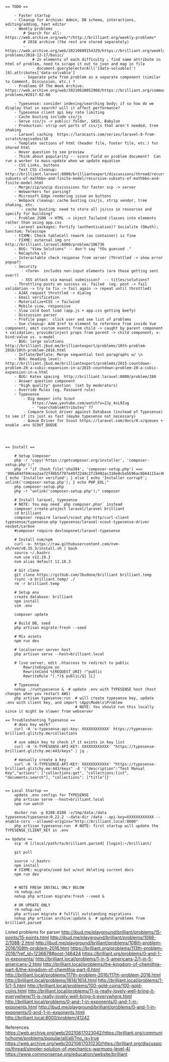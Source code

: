     == TODO ==

        - Faster startup
        - Cleanup for Archive: Admin, DB schema, interactions, editing/adding, text editor
        - Weekly problems
            # Search for all: https://web.archive.org/web/*/http://brilliant.org/weekly-problems*
            # 2018 archive (the rest are stored separately)
            - https://web.archive.org/web/20210609154329/https://brilliant.org/weekly-problems/2018-12-17/basic/
                # 2x elements of each difficulty ; find same attribute in html of problem, need to scrape it out to json and map in file
                - document.querySelectorAll('[data-solvable]')[0].attributes['data-solvable']
            - Separate potw from problem as a separate component (similar to Comment, Discussion, etc.) ?
        - Problems Of The Week Archive: https://web.archive.org/web/20210610052908/https://brilliant.org/community/home/weekly-problems/#2017-02-06

        - Typesense: consider indexing/searching body; if so how do we display that in search? will it affect performance?
        - Typesense client api key rate limiting
        - Cache busting include css/js
        - Serve css/js -> public/ folder, SASS, Babylon
        - Production: strip out parts of css/js that aren't needed, tree shaking
        - Laravel caching  https://laracasts.com/series/laravel-8-from-scratch/episodes/10
        - Template sections of html (header file, footer file, etc.) for shared html
        - Hover question to see preview
        - Think about popularity -- score field on problem document?  Can run a worker to mass-update when we update equation
        - CSS Links, buttons
        - Text CSS cleanup: http://brilliant.laravel:8000/brilliantexport/discussions/thread/recursive-subsets-of-mathbbn-and-finite-model/recursive-subsets-of-mathbbn-and-finite-model.html
        - Merge/zip/unzip discussions for faster scp -> server
        - Webworkers for parsing?
        - Microsoft Edge rendering issue on buttons
        - Webpack cleanup: cache busting css/js, strip vendor, tree shaking, etc.
           - cache busting: need to store all js/css in resources and specify for building?
        - Problem JSON -> HTML -> inject Tailwind classes into elements rather than using app.css
        - Laravel packages: Fortify (authentication)? Socialite (OAuth); Sanctum; Telescope
        - FIXME: Check tableCell rework (as container) is fine
        - FIXME: external img src http://brilliant.laravel:8000/problem/106736 
        - BUG: "View Solutions" -- don't say "YOu guessed ."
        - ReCaptcha v3
        - Interactable check response from server (Throttled -> show error popup?)
        - Security
           - <form>  includes non-input elements (are those getting sent over?)
           - XSS attack via manual submission?  -- titles/solutions?
        - Throttling posts on success vs. failed  (eg. post -> fail validation -> try to fix -> fail again -> repeat until throttled)
        - AJAX request throttled -> dialog
        - Email verification
        - Materialize+CSS -> Tailwind
        - Mobile view, responsive
        - Slow cold boot load (app.js + app.css getting beefy)
        - Discussion parser
        - Profile page:  click user and see list of problems
        - Vue cleanup: Add $ref to element to reference from inside Vue component; emit custom events from child -> caught by parent component + validation; provide/inject props from parent -> child component; v-bind:value vs. v-model
        - BUG: large solutions http://brilliant.jbud.me/brilliantexport/problems/10th-problem-2016/10th-problem-2016.html
        - Inflate/Deflate: Merge sequential text paragraphs w/ \n
        - BUG: Heading level: http://brilliant.jbud.me/brilliantexport/problems/2015-countdown-problem-20-a-cubic-expansion-in-a/2015-countdown-problem-20-a-cubic-expansion-in-a.html
        - BUG: Katex spacing  http://brilliant.laravel:8000/problem/280
        - Answer question component
        - "High quality" question  (set by moderators)
        - Override Rules (eg. Password rule)
        - Typesense
            - Dig deeper into Scout
                https://www.youtube.com/watch?v=2Jy_4sL9Iug
                - "searchableAttributes" ??
            - Compare Scout driver against Database (instead of Typesense) to see if its just as fast (maybe typesense not necessary)
            - Queue Driver for Scout https://laravel.com/docs/8.x/queues + enable .env SCOUT_QUEUE




    == Install ==

        # Setup Composer
        php -r "copy('https://getcomposer.org/installer', 'composer-setup.php');"
        php -r "if (hash_file('sha384', 'composer-setup.php') === '906a84df04cea2aa72f40b5f787e49f22d4c2f19492ac310e8cba5b96ac8b64115ac402c8cd292b8a03482574915d1a8') { echo 'Installer verified'; } else { echo 'Installer corrupt'; unlink('composer-setup.php'); } echo PHP_EOL;"
        php composer-setup.php
        php -r "unlink('composer-setup.php');" composer

        # Install laravel, typesense
        # NOTE: You may need `php composer.phar` instead
        composer create-project laravel/laravel brilliant
        cd brilliant
        composer require laravel/scout php-http/curl-client typesense/typesense-php typesense/laravel-scout-typesense-driver nesbot/carbon
        #composer require devloopsnet/laravel-typesense

        # Install nvm/npm
        curl -o- https://raw.githubusercontent.com/nvm-sh/nvm/v0.35.3/install.sh | bash
        source ~/.bashrc
        nvm use v12.18.3
        nvm alias default 12.18.3

        # Git clone
        git clone https://github.com/Jbudone/brilliant brilliant.temp
        rsync -a brilliant.temp/ ./
        rm -r brilliant.temp

        # Setup env
        create database: brilliant
        npm install
        vim .env

        composer update

        # Build DB, seed
        php artisan migrate:fresh --seed

        # Mix assets
        npm run dev

        # localserver server host
        php artisan serve --host=brilliant.local

        # live server, edit .htaccess to redirect to public
            RewriteEngine on
            RewriteCond %{REQUEST_URI} !^public
            RewriteRule ^(.*)$ public/$1 [L]

        # Typesense
        nohup ./runtypesense &  # update .env with TYPESENSE host (host changes when you restart AWS)
        php artisan typesense:run  # will create typesense key, update .env with client key, and import \App\Models\Problem
                                   # NOTE: You should run this locally since it might be slower from webserver

    == Troubleshooting Typesense ==
        # does key work?
        curl -H 'x-typesense-api-key: XXXXXXXXXXXX' https://typesense-brilliant.glitchy.me/collections

        # use admin key to check if it exists in key list
        curl -H 'X-TYPESENSE-API-KEY: XXXXXXXXXXXX' "https://typesense-brilliant.glitchy.me:443/keys" | jq .

        # manually create a key
        curl -H 'X-TYPESENSE-API-KEY: XXXXXXXXXXXX' "https://typesense-brilliant.glitchy.me:443/keys" -d '{"description":"Test Manual Key","actions": ["collections:get", "collections:list", "documents:search"], "collections": ["title"]}'


    == Local Startup ==
        update .env configs for TYPESENSE
        php artisan serve --host=brilliant.local
        npm run watch

        docker run -p 8108:8108 -v/tmp/data:/data typesense/typesense:0.22.2 --data-dir /data --api-key=XXXXXXXXXXXX --enable-cors --allowed-origins="http://brilliant.local:8000"
        php artisan typesense:run  # NOTE: first startup will update the TYPESENSE_CLIENT_KEY in .env

    == Update ==
        scp -R [/local/path/to/brilliant.parsed] [login]:~/brilliant/

        git pull

        source ~/.bashrc
        npm install
        # FIXME: migrate/seed but w/out deleting current docs
        npm run dev


        # NOTE FRESH INSTALL ONLY BELOW
        rm nohup.out
        nohup php artisan migrate:fresh --seed &

        # OR UPDATE ONLY
        rm nohup.out
        php artisan migrate # fulfill outstanding migrations
        nohup php artisan archive:update &  # update problems from brilliant.parsed








Listed problems for parser
http://jbud.me/playground/brilliant/problems/15-points/15-points.html
http://jbud.me/playground/brilliant/problems/1088-2/1088-2.html
http://jbud.me/playground/brilliant/problems/108th-problem-2016/108th-problem-2016.html
https://brilliant.org/problems/113th-problem-2016/?ref_id=1236678#post-146424
https://brilliant.org/problems/0-and-1-in-exponents/
http://brilliant.local/problems/1-in-5-americans-2/1-in-5-americans-2.html
http://brilliant.local/problems/the-kingdom-of-chemithia-part-6/the-kingdom-of-chemithia-part-6.html
http://brilliant.local/problems/117th-problem-2016/117th-problem-2016.html
http://brilliant.local/problems/1614/1614.html
http://brilliant.local/problems/1-5/1-5.html
http://brilliant.local/problems/100-gold-coins/100-gold-coins.html
http://brilliant.local/problems/11-is-really-lovely-well-bring-it-everywhere/11-is-really-lovely-well-bring-it-everywhere.html
http://brilliant.local/problems/0-and-1-in-exponents/0-and-1-in-exponents.html
http://jbud.me/playground/brilliant/problems/0-and-1-in-exponents/0-and-1-in-exponents.html
http://brilliant.local:8000/problem/41242


References
https://web.archive.org/web/20210617023042/https://brilliant.org/community/home/problems/popular/all/all/?no_js=true
https://web.archive.org/web/20210617031230/https://brilliant.org/discussions/thread/simpler-solution-of-mechanics-warmups-level-4/
https://www.commonsense.org/education/website/brilliant


